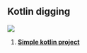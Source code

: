 ## Kotlin digging

![](https://img.shields.io/github/languages/top/never-sleeps/kotlin-lessons)

1. **[Simple kotlin project]()** 